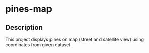 # pines-map
## Description
This project displays pines on map (street and satellite view) using coordinates from given dataset.